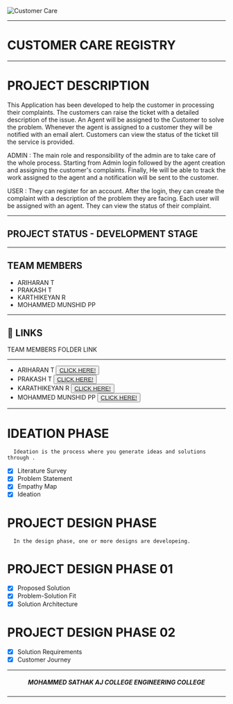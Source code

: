 ![Customer Care](https://user-images.githubusercontent.com/114137266/195376035-a480e894-5a1c-4870-b073-53cb0cbbc720.png)
<hr>

#  CUSTOMER CARE REGISTRY

<hr>

#  PROJECT DESCRIPTION

This Application has been developed to help the customer in processing their complaints.  The customers can raise the ticket with a detailed description of the issue.  An Agent will be assigned to the Customer to solve the problem.  Whenever the agent is assigned to a customer they will be notified with an email alert.  Customers can view the status of the ticket till the service is provided.

 ADMIN :
 The main role and responsibility of the admin are to take care of the whole process.  Starting from Admin login followed by the agent creation and assigning the customer's complaints.  Finally, He will be able to track the work assigned to the agent and a notification will be sent to the customer.

 USER :
 They can register for an account.  After the login, they can create the complaint with a description of the problem they are facing.  Each user will be assigned with an agent.  They can view the status of their complaint.

 <hr>

 ## PROJECT STATUS - DEVELOPMENT STAGE

 <hr>

##  TEAM MEMBERS
- ARIHARAN T
- PRAKASH  T
- KARTHIKEYAN R
- MOHAMMED MUNSHID PP

<hr>

## 🔗 LINKS

 TEAM MEMBERS  FOLDER LINK    
 -------------  ------------- 
 * ARIHARAN T  <button> <a href="https://github.com/IBM-EPBL/IBM-Project-47401-1660798978/tree/main/Assessment/Ariharan(TL)">CLICK HERE!  </a></button>                 
 * PRAKASH T   <button> <a href="https://github.com/IBM-EPBL/IBM-Project-47401-1660798978/tree/main/Assessment/Prakash">CLICK HERE!  </a> </button> 
 * KARATHIKEYAN R    <button><a href="https://github.com/IBM-EPBL/IBM-Project-47401-1660798978/tree/main/Assessment/Karthik">CLICK HERE!  </a> </button> 
 * MOHAMMED MUNSHID PP    <button><a href="https://github.com/IBM-EPBL/IBM-Project-47401-1660798978/tree/main/Assessment/Munshid">CLICK HERE!  </a> </button> 

<hr>

#  IDEATION PHASE

      Ideation is the process where you generate ideas and solutions through .
- [x] Literature Survey
- [x] Problem Statement
- [x] Empathy Map
- [x] Ideation

# PROJECT DESIGN PHASE 
      In the design phase, one or more designs are developeing.

# PROJECT DESIGN PHASE 01 
- [x] Proposed Solution
- [x] Problem-Solution Fit
- [x] Solution Architecture

# PROJECT DESIGN PHASE 02 
- [x] Solution Requirements
- [x] Customer Journey

<hr>

<div align="center">
 <h5>  MOHAMMED SATHAK AJ COLLEGE ENGINEERING COLLEGE </h5>

<hr>

